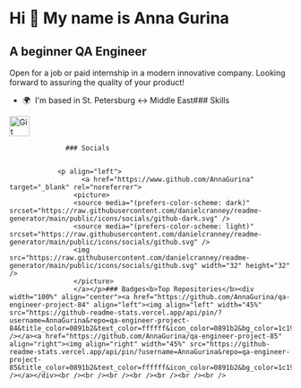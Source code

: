 Hi 👋 My name is Anna Gurina
============================

A beginner QA Engineer
----------------------

Open for a job or paid internship in a modern innovative company. Looking forward to assuring the quality of your product!

*   🌍  I'm based in St. Petersburg <-> Middle East### Skills 
<p align="left">
<a href="https://git-scm.com/" target="_blank" rel="noreferrer"><img src="https://raw.githubusercontent.com/danielcranney/readme-generator/main/public/icons/skills/git-colored.svg" width="36" height="36" alt="Git" /></a>
                    </p>
                    
                  ### Socials
                  
                  
                <p align="left">
                      <a href="https://www.github.com/AnnaGurina" target="_blank" rel="noreferrer">
                    <picture>
                    <source media="(prefers-color-scheme: dark)" srcset="https://raw.githubusercontent.com/danielcranney/readme-generator/main/public/icons/socials/github-dark.svg" />
                    <source media="(prefers-color-scheme: light)" srcset="https://raw.githubusercontent.com/danielcranney/readme-generator/main/public/icons/socials/github.svg" />
                    <img src="https://raw.githubusercontent.com/danielcranney/readme-generator/main/public/icons/socials/github.svg" width="32" height="32" />
                    </picture>
                    </a></p>### Badges<b>Top Repositories</b><div width="100%" align="center"><a href="https://github.com/AnnaGurina/qa-engineer-project-84" align="left"><img align="left" width="45%" src="https://github-readme-stats.vercel.app/api/pin/?username=AnnaGurina&repo=qa-engineer-project-84&title_color=0891b2&text_color=ffffff&icon_color=0891b2&bg_color=1c1917&hide_border=true&locale=en" /></a><a href="https://github.com/AnnaGurina/qa-engineer-project-85" align="right"><img align="right" width="45%" src="https://github-readme-stats.vercel.app/api/pin/?username=AnnaGurina&repo=qa-engineer-project-85&title_color=0891b2&text_color=ffffff&icon_color=0891b2&bg_color=1c1917&hide_border=true&locale=en" /></a></div><br /><br /><br /><br /><br /><br /><br />
